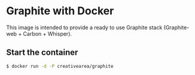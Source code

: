 # Graphite with Docker

This image is intended to provide a ready to use Graphite stack (Graphite-web + Carbon + Whisper).

## Start the container

```bash
$ docker run -d -P creativearea/graphite
```

